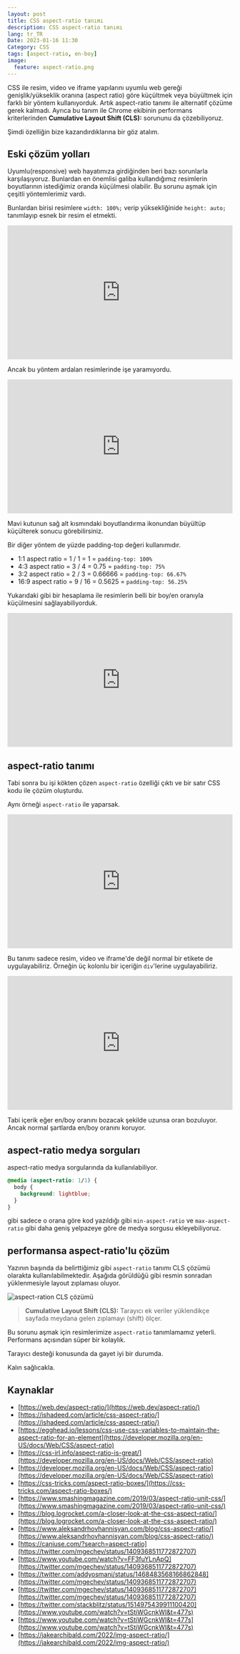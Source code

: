 ```yaml
---
layout: post
title: CSS aspect-ratio tanımı
description: CSS aspect-ratio tanımı
lang: tr_TR
Date: 2023-01-16 11:30
Category: CSS
tags: [aspect-ratio, en-boy]
image:
  feature: aspect-ratio.png
---
```


CSS ile resim, video ve iframe yapılarını uyumlu web gereği genişlik/yükseklik oranına (aspect ratio) göre küçültmek veya büyültmek için farklı bir yöntem kullanıyorduk. Artık aspect-ratio tanımı ile alternatif çözüme gerek kalmadı. Ayrıca bu tanım ile Chrome ekibinin performans kriterlerinden **Cumulative Layout Shift (CLS):** sorununu da çözebiliyoruz.

Şimdi özelliğin bize kazandırdıklarına bir göz atalım.

## Eski çözüm yolları

Uyumlu(responsive) web hayatımıza girdiğinden beri bazı sorunlarla karşılaşıyoruz. Bunlardan en önemlisi galiba kullandığımız resimlerin boyutlarının istediğimiz oranda küçülmesi olabilir. Bu sorunu aşmak için çeşitli yöntemlerimiz vardı. 

Bunlardan birisi resimlere `width: 100%;` verip yüksekliğinide `height: auto;` tanımlayıp esnek bir resim el etmekti. 

<iframe height="300" style="width: 100%;" scrolling="no" title="aspect-ratio" src="https://codepen.io/fatihhayri/embed/QWBvWYq?default-tab=html%2Cresult" frameborder="no" loading="lazy" allowtransparency="true" allowfullscreen="true">
</iframe>

Ancak bu yöntem ardalan resimlerinde işe yaramıyordu.

<iframe height="300" style="width: 100%;" scrolling="no" title="aspect-ratio" src="https://codepen.io/fatihhayri/embed/vYamYwN?default-tab=html%2Cresult" frameborder="no" loading="lazy" allowtransparency="true" allowfullscreen="true">
  See the Pen <a href="https://codepen.io/fatihhayri/pen/vYamYwN">
  aspect-ratio</a> by Fatih Hayrioğlu (<a href="https://codepen.io/fatihhayri">@fatihhayri</a>)
  on <a href="https://codepen.io">CodePen</a>.
</iframe>

Mavi kutunun sağ alt kısmındaki boyutlandırma ikonundan büyültüp küçülterek sonucu görebilirsiniz.

Bir diğer yöntem de yüzde padding-top değeri kullanımıdır.

-   1:1 aspect ratio = 1 / 1 = 1 = `padding-top: 100%`
-   4:3 aspect ratio = 3 / 4 = 0.75 = `padding-top: 75%`
-   3:2 aspect ratio = 2 / 3 = 0.66666 = `padding-top: 66.67%`
-   16:9 aspect ratio = 9 / 16 = 0.5625 = `padding-top: 56.25%`

Yukarıdaki gibi bir hesaplama ile resimlerin belli bir boy/en oranıyla küçülmesini sağlayabiliyorduk.

<iframe height="300" style="width: 100%;" scrolling="no" title="aspect-ratio - bg" src="https://codepen.io/fatihhayri/embed/NWBjWZa?default-tab=result" frameborder="no" loading="lazy" allowtransparency="true" allowfullscreen="true">
</iframe>

## aspect-ratio tanımı

Tabi sonra bu işi kökten çözen `aspect-ratio`  özelliği çıktı ve bir satır CSS kodu ile çözüm oluşturdu. 

Aynı örneği `aspect-ratio` ile yaparsak.

<iframe height="300" style="width: 100%;" scrolling="no" title="aspect-ratio - padding-top hack" src="https://codepen.io/fatihhayri/embed/qBymOyw?default-tab=result" frameborder="no" loading="lazy" allowtransparency="true" allowfullscreen="true">
</iframe>

Bu tanımı sadece resim, video ve iframe'de değil normal bir etikete de uygulayabiliriz.  Örneğin üç kolonlu bir içeriğin `div`'lerine uygulayabiliriz.

<iframe height="300" style="width: 100%;" scrolling="no" title="Untitled" src="https://codepen.io/fatihhayri/embed/rNrmraw?default-tab=result" frameborder="no" loading="lazy" allowtransparency="true" allowfullscreen="true">
</iframe>

Tabi içerik eğer en/boy oranını bozacak şekilde uzunsa oran bozuluyor. Ancak normal şartlarda en/boy oranını koruyor.

## aspect-ratio medya sorguları

aspect-ratio medya sorgularında da kullanılabiliyor.
```css
@media (aspect-ratio: 1/1) {
  body {
    background: lightblue;
  }
}
```

gibi sadece o orana göre kod yazıldığı gibi `min-aspect-ratio`
 ve `max-aspect-ratio` gibi daha geniş yelpazeye göre de medya sorgusu ekleyebiliyoruz.

## performansa aspect-ratio'lu çözüm

Yazının başında da belirttiğimiz gibi `aspect-ratio` tanımı CLS çözümü olarakta kullanılabilmektedir. Aşağıda görüldüğü gibi resmin sonradan yüklenmesiyle layout zıplaması oluyor.

![aspect-ration CLS çözümü](https://fatihhayrioglu.com/images/cls-2.gif)

> **Cumulative Layout Shift (CLS):** Tarayıcı ek veriler yüklendikçe sayfada meydana gelen zıplamayı (shift) ölçer.

Bu sorunu aşmak için resimlerimize `aspect-ratio` tanımlamamız yeterli. Performans açısından süper bir kolaylık.

Tarayıcı desteği konusunda da gayet iyi bir durumda.

Kalın sağlıcakla.

## Kaynaklar

 - [https://web.dev/aspect-ratio/](https://web.dev/aspect-ratio/)
 - [https://ishadeed.com/article/css-aspect-ratio/](https://ishadeed.com/article/css-aspect-ratio/)
 - [https://egghead.io/lessons/css-use-css-variables-to-maintain-the-aspect-ratio-for-an-element](https://developer.mozilla.org/en-US/docs/Web/CSS/aspect-ratio)
 - [https://css-irl.info/aspect-ratio-is-great/](https://developer.mozilla.org/en-US/docs/Web/CSS/aspect-ratio)
 - [https://developer.mozilla.org/en-US/docs/Web/CSS/aspect-ratio](https://developer.mozilla.org/en-US/docs/Web/CSS/aspect-ratio)
 - [https://css-tricks.com/aspect-ratio-boxes/](https://css-tricks.com/aspect-ratio-boxes/)
 - [https://www.smashingmagazine.com/2019/03/aspect-ratio-unit-css/](https://www.smashingmagazine.com/2019/03/aspect-ratio-unit-css/)
 - [https://blog.logrocket.com/a-closer-look-at-the-css-aspect-ratio/](https://blog.logrocket.com/a-closer-look-at-the-css-aspect-ratio/)
 - [https://www.aleksandrhovhannisyan.com/blog/css-aspect-ratio/](https://www.aleksandrhovhannisyan.com/blog/css-aspect-ratio/)
 - [https://caniuse.com/?search=aspect-ratio](https://twitter.com/mgechev/status/1409368511772872707)
 - [https://www.youtube.com/watch?v=FF3fuYLnApQ](https://twitter.com/mgechev/status/1409368511772872707)
 - [https://twitter.com/addyosmani/status/1468483568166862848](https://twitter.com/mgechev/status/1409368511772872707)
 - [https://twitter.com/mgechev/status/1409368511772872707](https://twitter.com/mgechev/status/1409368511772872707)
 - [https://twitter.com/stackblitz/status/1514975439911100420](https://www.youtube.com/watch?v=tStiWGcnkWI&t=477s)
 - [https://www.youtube.com/watch?v=tStiWGcnkWI&t=477s](https://www.youtube.com/watch?v=tStiWGcnkWI&t=477s)
 - [https://jakearchibald.com/2022/img-aspect-ratio/](https://jakearchibald.com/2022/img-aspect-ratio/)

